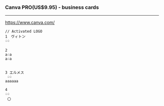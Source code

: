 ### Canva PRO(US$9.95) - business cards
---
https://www.canva.com/



```
// Activated LOGO
1　ヴィトン
♤♧

2　　
a♤a
a♧a


3 エルメス
 ♤♧
aaaaaa

4
♤♧
 〇




```

```

```

```
```


